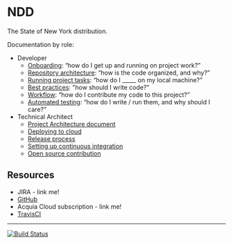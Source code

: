 # NDD

The State of New York distribution.

Documentation by role:

* Developer
    * [Onboarding](readme/onboarding.md): “how do I get up and running on project work?”
    * [Repository architecture](readme/repo-architecture.md): “how is the code organized, and why?”
    * [Running project tasks](readme/project-tasks.md): “how do I _____ on my local machine?”
    * [Best practices](readme/best-practices.md): "how should I write code?"
    * [Workflow](readme/dev-workflow.md): “how do I contribute my code to this project?”
    * [Automated testing](tests/README.md): “how do I write / run them, and why should I care?”
* Technical Architect
    * [Project Architecture document](readme/architecture.md)
    * [Deploying to cloud](readme/deploy.md)
    * [Release process](readme/release-process.md)
    * [Setting up continuous integration](build/README.md#ci)
    * [Open source contribution](readme/os-contribution.md)

## Resources

* JIRA - link me!
* [GitHub](https://github.com/ny/WebNY-Distribution-D8)
* Acquia Cloud subscription - link me!
* [TravisCI](https://travis-ci.com/ny/WebNY-Distribution-D8) 

----------------

[![Build Status](https://travis-ci.com/ny/WebNY-Distribution-D8.svg?token=eFBAT6vQ9cqDh1Sed5Mw&branch=develop)](https://travis-ci.com/ny/WebNY-Distribution-D8)
